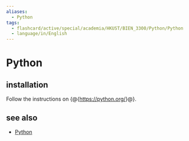 ```yaml
---
aliases:
  - Python
tags:
  - flashcard/active/special/academia/HKUST/BIEN_3300/Python/Python
  - language/in/English
---
```


# Python

## installation

Follow the instructions on {@{<https://python.org/>}@}. <!--SR:!2025-09-25,4,270-->

## see also

- [Python](../../../../../general/Python%20(programming%20language).md)
